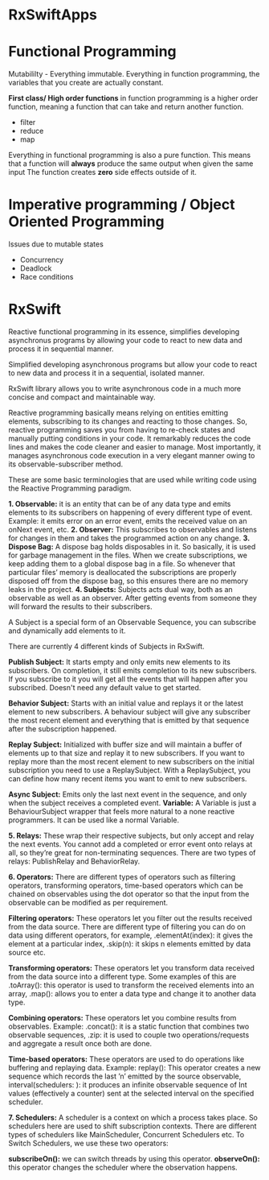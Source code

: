 # RxSwiftApps


# Functional Programming

Mutabililty - Everything immutable.
Everything in function programming, the variables that you create are actually constant.

**First class/ High order functions**
in function programming is a higher order function, meaning a function that can take and return another
function.
- filter
- reduce
- map

Everything in functional programming is also a pure function.
This means that a function will **always** produce the same output when given the same input 
The function creates **zero** side effects outside of it.

# Imperative programming / Object Oriented Programming
Issues due to mutable states
- Concurrency
- Deadlock
- Race conditions


# RxSwift

Reactive functional programming
in its essence, simplifies developing asynchronus programs by allowing your code to react to new data and process it in sequential manner.

Simplified developing asynchronous programs but allow your code to react to new data and process it in a sequential, isolated manner.

RxSwift library allows you to write asynchronous code in a much more concise and compact and maintainable way.

Reactive programming basically means relying on entities emitting elements, subscribing to its changes and reacting to those changes. So, reactive programming saves you from having to re-check states and manually putting conditions in your code. It remarkably reduces the code lines and makes the code cleaner and easier to manage. Most importantly, it manages asynchronous code execution in a very elegant manner owing to its observable-subscriber method.

 
These are some basic terminologies that are used while writing code using the Reactive Programming paradigm.

**1. Observable:** it is an entity that can be of any data type and emits elements to its subscribers on happening of every different type of event. Example: it emits error on an error event, emits the received value on an onNext event, etc.
**2. Observer:** This subscribes to observables and listens for changes in them and takes the programmed action on any change.
**3. Dispose Bag:** A dispose bag holds disposables in it. So basically, it is used for garbage management in the files. When we create subscriptions, we keep adding them to a global dispose bag in a file. So whenever that particular files’ memory is deallocated the subscriptions are properly disposed off from the dispose bag, so this ensures there are no memory leaks in the project.
**4. Subjects:** Subjects acts dual way, both as an observable as well as an observer. 
After getting events from someone they will forward the results to their subscribers.

A Subject is a special form of an Observable Sequence, you can subscribe and dynamically add elements to it. 

There are currently 4 different kinds of Subjects in RxSwift.

**Publish Subject:** 
It starts empty and only emits new elements to its subscribers. On completion, it still emits completion to its new subscribers.
If you subscribe to it you will get all the events that will happen after you subscribed.
Doesn't need any default value to get started.

**Behavior Subject:** 
Starts with an initial value and replays it or the latest element to new subscribers.
A behaviour subject will give any subscriber the most recent element and everything that is emitted by that sequence after the subscription happened.

**Replay Subject:** 
Initialized with buffer size and will maintain a buffer of elements up to that size and replay it to new subscribers.
If you want to replay more than the most recent element to new subscribers on the initial subscription you need to use a ReplaySubject. With a ReplaySubject, you can define how many recent items you want to emit to new subscribers.

**Async Subject:** 
Emits only the last next event in the sequence, and only when the subject receives a completed event.
**Variable:** A Variable is just a BehaviourSubject wrapper that feels more natural to a none reactive programmers. It can be used like a normal Variable.


**5. Relays:** 
These wrap their respective subjects, but only accept and relay the next events. You cannot add a completed or error event onto relays at all, so they’re great for non-terminating sequences. There are two types of relays: PublishRelay and BehaviorRelay.

**6. Operators:** 
There are different types of operators such as filtering operators, transforming operators, time-based operators which can be chained on observables using the dot operator so that the input from the observable can be modified as per requirement.

**Filtering operators:** 
These operators let you filter out the results received from the data source. There are different type of filtering you can do on data using different operators, for example, .elementAt(index): it gives the element at a particular index, .skip(n): it skips n elements emitted by data source etc.

**Transforming operators:** 
These operators let you transform data received from the data source into a different type. Some examples of this are .toArray(): this operator is used to transform the received elements into an array, .map(): allows you to enter a data type and change it to another data type.

**Combining operators:** 
These operators let you combine results from observables. Example: .concat(): it is a static function that combines two observable sequences, .zip: it is used to couple two operations/requests and aggregate a result once both are done.

**Time-based operators:** 
These operators are used to do operations like buffering and replaying data. Example: replay(): This operator creates a new sequence which records the last ’n’ emitted by the source observable, interval(schedulers: ): it produces an infinite observable sequence of Int values (effectively a counter) sent at the selected interval on the specified scheduler.

**7. Schedulers:** 
A scheduler is a context on which a process takes place. So schedulers here are used to shift subscription contexts. There are different types of schedulers like MainScheduler, Concurrent Schedulers etc. To Switch Schedulers, we use these two operators:

**subscribeOn():** we can switch threads by using this operator.
**observeOn():** this operator changes the scheduler where the observation happens.


